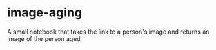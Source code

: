 # image-aging
A small notebook that takes the link to a person's image and returns an image of the person aged
